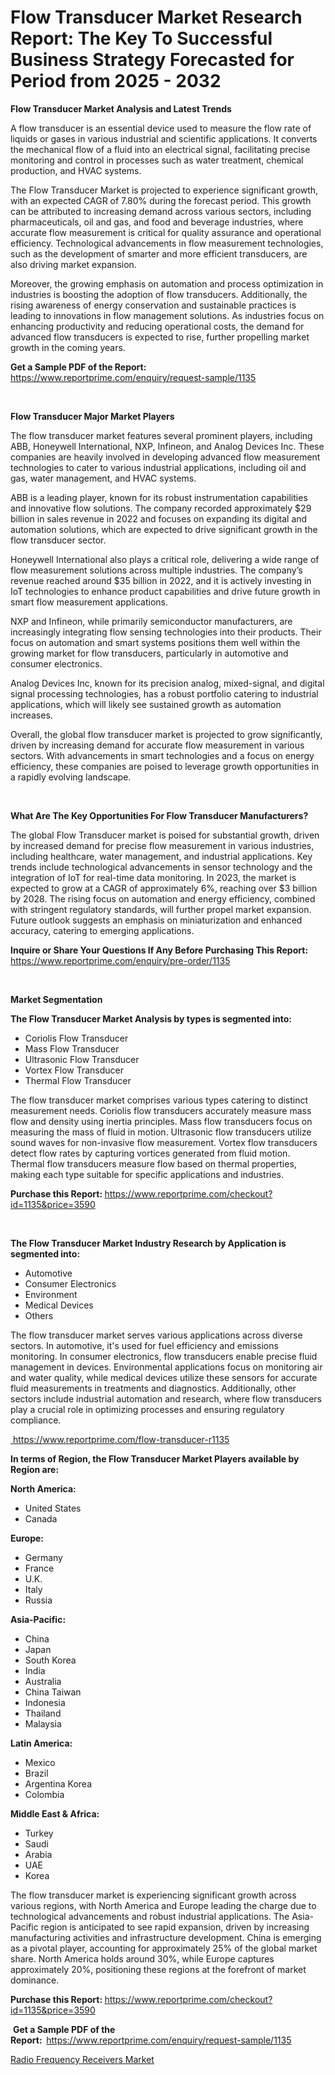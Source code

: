 <p><h1>Flow Transducer Market Research Report: The Key To Successful Business Strategy Forecasted for Period from 2025 - 2032</h1></p><p><strong>Flow Transducer Market Analysis and Latest Trends</strong></p>
<p><p>A flow transducer is an essential device used to measure the flow rate of liquids or gases in various industrial and scientific applications. It converts the mechanical flow of a fluid into an electrical signal, facilitating precise monitoring and control in processes such as water treatment, chemical production, and HVAC systems.</p><p>The Flow Transducer Market is projected to experience significant growth, with an expected CAGR of 7.80% during the forecast period. This growth can be attributed to increasing demand across various sectors, including pharmaceuticals, oil and gas, and food and beverage industries, where accurate flow measurement is critical for quality assurance and operational efficiency. Technological advancements in flow measurement technologies, such as the development of smarter and more efficient transducers, are also driving market expansion.</p><p>Moreover, the growing emphasis on automation and process optimization in industries is boosting the adoption of flow transducers. Additionally, the rising awareness of energy conservation and sustainable practices is leading to innovations in flow management solutions. As industries focus on enhancing productivity and reducing operational costs, the demand for advanced flow transducers is expected to rise, further propelling market growth in the coming years.</p></p>
<p><strong>Get a Sample PDF of the Report:&nbsp;</strong> <a href="https://www.reportprime.com/enquiry/request-sample/1135?utm_campaign=2517&utm_medium=2&utm_source=Github&utm_content=ia&utm_term=18032025&utm_id=flow-transducer">https://www.reportprime.com/enquiry/request-sample/1135</a></p>
<p>&nbsp;</p>
<p><strong>Flow Transducer Major Market Players</strong></p>
<p><p>The flow transducer market features several prominent players, including ABB, Honeywell International, NXP, Infineon, and Analog Devices Inc. These companies are heavily involved in developing advanced flow measurement technologies to cater to various industrial applications, including oil and gas, water management, and HVAC systems.</p><p>ABB is a leading player, known for its robust instrumentation capabilities and innovative flow solutions. The company recorded approximately $29 billion in sales revenue in 2022 and focuses on expanding its digital and automation solutions, which are expected to drive significant growth in the flow transducer sector.</p><p>Honeywell International also plays a critical role, delivering a wide range of flow measurement solutions across multiple industries. The company’s revenue reached around $35 billion in 2022, and it is actively investing in IoT technologies to enhance product capabilities and drive future growth in smart flow measurement applications.</p><p>NXP and Infineon, while primarily semiconductor manufacturers, are increasingly integrating flow sensing technologies into their products. Their focus on automation and smart systems positions them well within the growing market for flow transducers, particularly in automotive and consumer electronics.</p><p>Analog Devices Inc, known for its precision analog, mixed-signal, and digital signal processing technologies, has a robust portfolio catering to industrial applications, which will likely see sustained growth as automation increases.</p><p>Overall, the global flow transducer market is projected to grow significantly, driven by increasing demand for accurate flow measurement in various sectors. With advancements in smart technologies and a focus on energy efficiency, these companies are poised to leverage growth opportunities in a rapidly evolving landscape.</p></p>
<p>&nbsp;</p>
<p><strong>What Are The Key Opportunities For Flow Transducer Manufacturers?</strong></p>
<p><p>The global Flow Transducer market is poised for substantial growth, driven by increased demand for precise flow measurement in various industries, including healthcare, water management, and industrial applications. Key trends include technological advancements in sensor technology and the integration of IoT for real-time data monitoring. In 2023, the market is expected to grow at a CAGR of approximately 6%, reaching over $3 billion by 2028. The rising focus on automation and energy efficiency, combined with stringent regulatory standards, will further propel market expansion. Future outlook suggests an emphasis on miniaturization and enhanced accuracy, catering to emerging applications.</p></p>
<p><strong>Inquire or Share Your Questions If Any Before Purchasing This Report:</strong> <a href="https://www.reportprime.com/enquiry/pre-order/1135?utm_campaign=2517&utm_medium=2&utm_source=Github&utm_content=ia&utm_term=18032025&utm_id=flow-transducer">https://www.reportprime.com/enquiry/pre-order/1135</a></p>
<p>&nbsp;</p>
<p><strong>Market Segmentation</strong></p>
<p><strong>The Flow Transducer Market Analysis by types is segmented into:</strong></p>
<p><ul><li>Coriolis Flow Transducer</li><li>Mass Flow Transducer</li><li>Ultrasonic Flow Transducer</li><li>Vortex Flow Transducer</li><li>Thermal Flow Transducer</li></ul></p>
<p><p>The flow transducer market comprises various types catering to distinct measurement needs. Coriolis flow transducers accurately measure mass flow and density using inertia principles. Mass flow transducers focus on measuring the mass of fluid in motion. Ultrasonic flow transducers utilize sound waves for non-invasive flow measurement. Vortex flow transducers detect flow rates by capturing vortices generated from fluid motion. Thermal flow transducers measure flow based on thermal properties, making each type suitable for specific applications and industries.</p></p>
<p><strong>Purchase this Report:&nbsp;</strong><a href="https://www.reportprime.com/checkout?id=1135&price=3590&utm_campaign=2517&utm_medium=2&utm_source=Github&utm_content=ia&utm_term=18032025&utm_id=flow-transducer">https://www.reportprime.com/checkout?id=1135&price=3590</a></p>
<p>&nbsp;</p>
<p><strong>The Flow Transducer Market Industry Research by Application is segmented into:</strong></p>
<p><ul><li>Automotive</li><li>Consumer Electronics</li><li>Environment</li><li>Medical Devices</li><li>Others</li></ul></p>
<p><p>The flow transducer market serves various applications across diverse sectors. In automotive, it's used for fuel efficiency and emissions monitoring. In consumer electronics, flow transducers enable precise fluid management in devices. Environmental applications focus on monitoring air and water quality, while medical devices utilize these sensors for accurate fluid measurements in treatments and diagnostics. Additionally, other sectors include industrial automation and research, where flow transducers play a crucial role in optimizing processes and ensuring regulatory compliance.</p></p>
<p><a href="https://www.reportprime.com/flow-transducer-r1135?utm_campaign=2517&utm_medium=2&utm_source=Github&utm_content=ia&utm_term=18032025&utm_id=flow-transducer">&nbsp;https://www.reportprime.com/flow-transducer-r1135</a></p>
<p><strong>In terms of Region, the Flow Transducer Market Players available by Region are:</strong></p>
<p>
    <p> <strong> North America: </strong>
        <ul>
            <li>United States</li>
            <li>Canada</li>
        </ul>
        </p> 
    <p> <strong> Europe: </strong>
        <ul>
            <li>Germany</li>
            <li>France</li>
            <li>U.K.</li>
            <li>Italy</li>
            <li>Russia</li>
        </ul>
        </p> 
    <p> <strong> Asia-Pacific: </strong>
        <ul>
            <li>China</li>
            <li>Japan</li>
            <li>South Korea</li>
            <li>India</li>
            <li>Australia</li>
            <li>China Taiwan</li>
            <li>Indonesia</li>
            <li>Thailand</li>
            <li>Malaysia</li>
        </ul>
        </p> 
    <p> <strong> Latin America: </strong>
        <ul>
            <li>Mexico</li>
            <li>Brazil</li>
            <li>Argentina Korea</li>
            <li>Colombia</li>
        </ul>
        </p> 
    <p> <strong> Middle East & Africa: </strong>
        <ul>
            <li>Turkey</li>
            <li>Saudi</li>
            <li>Arabia</li>
            <li>UAE</li>
            <li>Korea</li>
        </ul>
    </p>
    </p>
<p><p>The flow transducer market is experiencing significant growth across various regions, with North America and Europe leading the charge due to technological advancements and robust industrial applications. The Asia-Pacific region is anticipated to see rapid expansion, driven by increasing manufacturing activities and infrastructure development. China is emerging as a pivotal player, accounting for approximately 25% of the global market share. North America holds around 30%, while Europe captures approximately 20%, positioning these regions at the forefront of market dominance.</p></p>
<p><strong>Purchase this Report: </strong><a href="https://www.reportprime.com/checkout?id=1135&price=3590&utm_campaign=2517&utm_medium=2&utm_source=Github&utm_content=ia&utm_term=18032025&utm_id=flow-transducer">https://www.reportprime.com/checkout?id=1135&price=3590</a></p>
<p>&nbsp;<strong>Get a Sample PDF of the Report:&nbsp;&nbsp;</strong><a href="https://www.reportprime.com/enquiry/request-sample/1135?utm_campaign=2517&utm_medium=2&utm_source=Github&utm_content=ia&utm_term=18032025&utm_id=flow-transducer">https://www.reportprime.com/enquiry/request-sample/1135</a></p>
<p><strong></strong></p>
<p><p><a href="https://github.com/GenaGaines34/Market-Research-Report-List-2/blob/main/radio-frequency-receivers-market.md?utm_campaign=2517&utm_medium=2&utm_source=Github&utm_content=ia&utm_term=18032025&utm_id=flow-transducer">Radio Frequency Receivers Market</a></p></p>